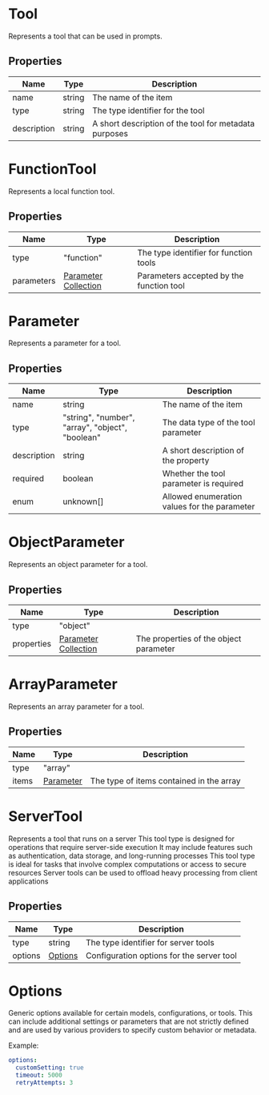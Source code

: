 # Tool

Represents a tool that can be used in prompts.


## Properties

| Name | Type | Description |
| ---- | ---- | ----------- |
| name |  string | The name of the item |
| type |  string | The type identifier for the tool |
| description |  string | A short description of the tool for metadata purposes |



# FunctionTool

Represents a local function tool.


## Properties

| Name | Type | Description |
| ---- | ---- | ----------- |
| type |  &quot;function&quot; | The type identifier for function tools |
| parameters |  [Parameter Collection](#parameter) | Parameters accepted by the function tool |


# Parameter

Represents a parameter for a tool.


## Properties

| Name | Type | Description |
| ---- | ---- | ----------- |
| name |  string | The name of the item |
| type |  &quot;string&quot;, &quot;number&quot;, &quot;array&quot;, &quot;object&quot;, &quot;boolean&quot; | The data type of the tool parameter |
| description |  string | A short description of the property |
| required |  boolean | Whether the tool parameter is required |
| enum |  unknown[] | Allowed enumeration values for the parameter |



# ObjectParameter

Represents an object parameter for a tool.


## Properties

| Name | Type | Description |
| ---- | ---- | ----------- |
| type |  &quot;object&quot; |  |
| properties |  [Parameter Collection](#parameter) | The properties of the object parameter |



# ArrayParameter

Represents an array parameter for a tool.


## Properties

| Name | Type | Description |
| ---- | ---- | ----------- |
| type |  &quot;array&quot; |  |
| items |  [Parameter](#parameter) | The type of items contained in the array |



# ServerTool

Represents a tool that runs on a server
This tool type is designed for operations that require server-side execution
It may include features such as authentication, data storage, and long-running processes
This tool type is ideal for tasks that involve complex computations or access to secure resources
Server tools can be used to offload heavy processing from client applications


## Properties

| Name | Type | Description |
| ---- | ---- | ----------- |
| type |  string | The type identifier for server tools |
| options |  [Options](#options) | Configuration options for the server tool |


# Options

Generic options available for certain models, configurations, or tools.
This can include additional settings or parameters that are not strictly defined
and are used by various providers to specify custom behavior or metadata.

Example:
```yaml
options:
  customSetting: true
  timeout: 5000
  retryAttempts: 3
 ```



